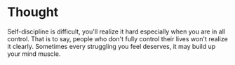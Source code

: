 
# Thought

Self-discipline is difficult, you'll realize it hard especially when you are in all control. That is to say, people who don't fully control their lives won't realize it clearly. Sometimes every struggling you feel deserves, it may build up your mind muscle. 

